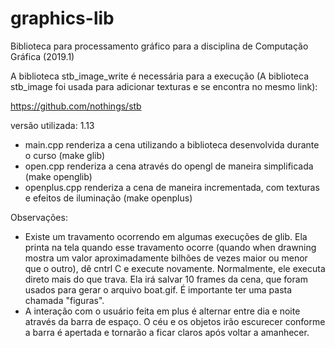 # graphics-lib

Biblioteca para processamento gráfico para a disciplina de Computação Gráfica (2019.1)

A biblioteca stb_image_write é necessária para a execução (A  biblioteca stb_image foi usada para adicionar texturas e se encontra no mesmo link):

https://github.com/nothings/stb

versão utilizada: 1.13

- main.cpp renderiza a cena utilizando a biblioteca desenvolvida durante o curso (make glib)
- open.cpp renderiza a cena através do opengl de maneira simplificada (make openglib)
- openplus.cpp renderiza a cena de maneira incrementada, com texturas e efeitos de iluminação (make openplus)

Observações:
* Existe um travamento ocorrendo em algumas execuções de glib. Ela printa na tela quando esse travamento ocorre (quando when drawning mostra um valor aproximadamente bilhões de vezes maior ou menor que o outro), dê cntrl C e execute novamente. Normalmente, ele executa direto mais do que trava. Ela irá salvar 10 frames da cena, que foram usados para gerar o arquivo boat.gif. É importante ter uma pasta chamada "figuras".
* A interação com o usuário feita em plus é alternar entre dia e noite através da barra de espaço. O céu e os objetos irão escurecer conforme a barra é apertada e tornarão a ficar claros após voltar a amanhecer.